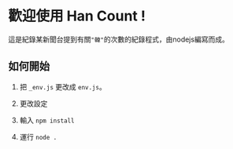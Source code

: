 # 歡迎使用 Han Count !

這是紀錄某新聞台提到有關`"韓"`的次數的紀錄程式，由nodejs編寫而成。

## 如何開始

1. 把 `_env.js` 更改成 `env.js`。

2. 更改設定

3. 輸入 `npm install`

4. 運行 `node .`
